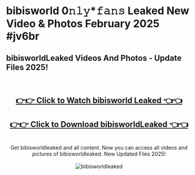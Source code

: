 # bibisworld 0𝚗𝚕𝚢*𝚏𝚊𝚗𝚜 Leaked New Video & Photos February 2025 #jv6br

<h2>bibisworldLeaked Videos And Photos - Update Files 2025!</h2>
<br>
<div align="center">
<h2><a href="https://mediaupload.pro?title=bibisworld&ref=11F" rel="nofollow">👉👉 Click to Watch bibisworld Leaked 👈👈</a></h2>
<h2><a href="https://mediaupload.pro?title=bibisworld&ref=11F" rel="nofollow">👉👉 Click to Download bibisworldLeaked 👈👈</a></h2>
<br>
Get bibisworldleaked and all content. Now you can access all videos and pictures of bibisworldleaked. New Updated Files 2025!
<br>
<br>
<a href="https://mediaupload.pro?title=bibisworld&ref=11F" rel="nofollow" data-target="animated-image.originalLink"><img src="https://i.ibb.co/Gkj2r4b/banner.png" alt="bibisworldleaked" style="max-width: 100%; display: inline-block;" data-target="animated-image.originalImage"></a>
</div>
<br>

